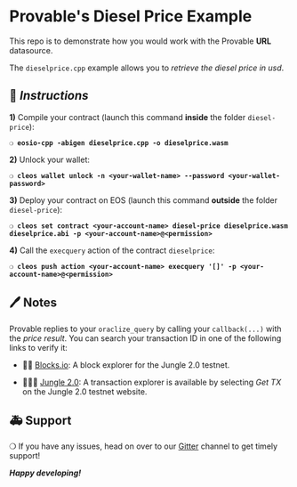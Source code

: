 # Provable's Diesel Price Example

This repo is to demonstrate how you would work with the Provable **URL** datasource.

The `dieselprice.cpp` example allows you to *retrieve the diesel price in usd*.

## :page_with_curl: *Instructions*

**1)** Compile your contract (launch this command **inside** the folder `diesel-price`):

**`❍ eosio-cpp -abigen dieselprice.cpp -o dieselprice.wasm`**

**2)** Unlock your wallet:

**`❍ cleos wallet unlock -n <your-wallet-name> --password <your-wallet-password>`**

**3)** Deploy your contract on EOS (launch this command **outside** the folder `diesel-price`):

**`❍ cleos set contract <your-account-name> diesel-price dieselprice.wasm dieselprice.abi -p <your-account-name>@<permission>`**

**4)** Call the `execquery` action of the contract `dieselprice`:

**`❍ cleos push action <your-account-name> execquery '[]' -p <your-account-name>@<permission>`**

## :pen: Notes

Provable replies to your `oraclize_query` by calling your `callback(...)` with the *price result*.
You can search your transaction ID in one of the following links to verify it:

* :mag_right::ledger: [Blocks.io](https://jungle.bloks.io/): A block explorer for the Jungle 2.0 testnet.

* :palm_tree::lion::palm_tree: [Jungle 2.0](https://monitor.jungletestnet.io/#home): A transaction explorer is available by selecting *Get TX* on the Jungle 2.0 testnet website.

## :ambulance: Support

❍  If you have any issues, head on over to our [Gitter](https://gitter.im/provable/eos-api) channel to get timely support!

***Happy developing!***
